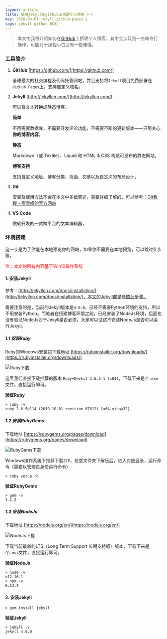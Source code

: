 ```yaml
---
layout: article
title: 使用jekyll在github上搭建个人博客（一）
key: 2020-04-01-jekyll-github-pages-1
tags: jekyll github 博客
---
```


> 本文中我将介绍如何在[GitHub](https://github.com/)上搭建个人博客，其中会涉及到一些命令行操作，可能对于编程小白会有一些难懂。

### 工具简介

1. **GitHub** [https://github.com/](https://github.com/)

    全球最大的社交编程及代码托管网站，并且支持将`Jekyll`项目免费部署在`GitHub Pages`上，支持自定义域名。

2. **Jekyll** [http://jekyllcn.com/](http://jekyllcn.com/)

    可以将文本转换成静态博客。

    **简单**

    不再需要数据库，不需要开发评论功能，不需要不断的更新版本——只用关心**你的博客内容**。

    **静态**

    Markdown（或 Textile）、Liquid 和 HTML & CSS 构建可发布的静态网站。

    **博客支持**

    支持自定义地址、博客分类、页面、文章以及自定义的布局设计。

3. **Git**

    安装及使用方法不会在本文中多做赘述，需要详细了解的，可以参考：[Git教程 - 廖雪峰的官方网站](https://www.liaoxuefeng.com/wiki/896043488029600)

4. **VS Code**

    微软开发的一款跨平台的文本编辑器，

### 环境搭建

这一步是为了你能在本地预览你的网站，如果你不需要在本地预览，可以跳过此步骤。

<span><font color="red">注：本文的所有内容基于Win10操作系统</font></span>

#### 1. 安装Jekyll

参考：[http://jekyllcn.com/docs/installation/](http://jekyllcn.com/docs/installation/)，本文的Jekyll都是参照此步骤。

需要注意的是，当前的Jekyll版本是`4.0.0`，已经不需要Python环境的支持，所以不用安装Python。而笔者在搭建博客环境之前，已经安装了NodeJs环境，后面也没有验证NodeJs对于Jekyll是否必须，大家可以试试不安装NodeJs是否可以运行Jekyll。

##### 1.1 安装Ruby

Ruby的Windows安装包下载地址 [https://rubyinstaller.org/downloads/](https://rubyinstaller.org/downloads/)

![Ruby下载](https://blog-yyao-online.oss-cn-hangzhou.aliyuncs.com/2020-04-01-jekyll-github-pages-1/Ruby%E4%B8%8B%E8%BD%BD.jpg)

这里我们直接下载推荐的版本 `Ruby+Devkit 2.6.5-1 (x64)`，下载下来是个`.exe`文件，直接运行即可。
        
**验证Ruby**

```
> ruby -v
ruby 2.6.5p114 (2019-10-01 revision 67812) [x64-mingw32]
```

##### 1.2 安装RubyGems

下载地址 [https://rubygems.org/pages/download](https://rubygems.org/pages/download)

![RubyGems下载](https://blog-yyao-online.oss-cn-hangzhou.aliyuncs.com/2020-04-01-jekyll-github-pages-1/RubyGems%E4%B8%8B%E8%BD%BD.jpg)

Windows操作系统下推荐下载`ZIP`，任意文件夹下解压后，进入对应目录，运行命令（需要以管理员身份运行命令）

```
> ruby setup.rb
```

**验证RubyGems**

```
> gem -v
3.1.2
```

##### 1.3 安装NodeJs

下载地址 [https://nodejs.org/en/](https://nodejs.org/en/)

![NodeJs下载](https://blog-yyao-online.oss-cn-hangzhou.aliyuncs.com/2020-04-01-jekyll-github-pages-1/NodeJs%E4%B8%8B%E8%BD%BD.jpg)

下载当前最新的LTS（Long Term Support 长期支持版）版本，下载下来是个`.msi`文件，直接运行即可。

**验证NodeJs**
```
> node -v
v12.16.1
> npm -v
6.13.4
```

#### 2. 安装Jekyll

```
> gem install jekyll
```

**验证Jekyll**

```
> jekyll -v
jekyll 4.0.0
```
